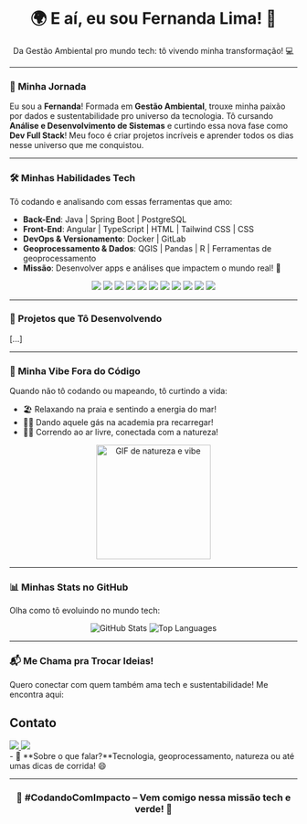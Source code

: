 <div align="center">
  <h1>🌍 E aí, eu sou Fernanda Lima! 🚀</h1>
  <p>Da Gestão Ambiental pro mundo tech: tô vivendo minha transformação! 💻</p>
</div>

---

### 🌱 Minha Jornada
Eu sou a **Fernanda**! Formada em **Gestão Ambiental**, trouxe minha paixão por dados e sustentabilidade pro universo da tecnologia. Tô cursando **Análise e Desenvolvimento de Sistemas** e curtindo essa nova fase como  **Dev Full Stack**! Meu foco é criar projetos incríveis e aprender todos os dias nesse universo que me conquistou.

---

### 🛠 Minhas Habilidades Tech
Tô codando e analisando com essas ferramentas que amo:  
- **Back-End**: Java | Spring Boot | PostgreSQL  
- **Front-End**: Angular | TypeScript | HTML | Tailwind CSS | CSS  
- **DevOps & Versionamento**: Docker | GitLab  
- **Geoprocessamento & Dados**: QGIS | Pandas | R | Ferramentas de geoprocessamento  
- **Missão**: Desenvolver apps e análises que impactem o mundo real! 🌟

<div align="center">
  <img src="https://img.shields.io/badge/Java-007396?style=flat-square&logo=java&logoColor=white" />
  <img src="https://img.shields.io/badge/Spring%20Boot-6DB33F?style=flat-square&logo=spring&logoColor=white" />
  <img src="https://img.shields.io/badge/PostgreSQL-4169E1?style=flat-square&logo=postgresql&logoColor=white" />
  <img src="https://img.shields.io/badge/Angular-DD0031?style=flat-square&logo=angular&logoColor=white" />
  <img src="https://img.shields.io/badge/TypeScript-3178C6?style=flat-square&logo=typescript&logoColor=white" />
  <img src="https://img.shields.io/badge/Tailwind%20CSS-06B6D4?style=flat-square&logo=tailwind-css&logoColor=white" />
  <img src="https://img.shields.io/badge/Docker-2496ED?style=flat-square&logo=docker&logoColor=white" />
  <img src="https://img.shields.io/badge/GitLab-FC6D26?style=flat-square&logo=gitlab&logoColor=white" />
  <img src="https://img.shields.io/badge/QGIS-6DB33F?style=flat-square&logo=qgis&logoColor=white" />
  <img src="https://img.shields.io/badge/Pandas-150458?style=flat-square&logo=pandas&logoColor=white" />
  <img src="https://img.shields.io/badge/R-276DC3?style=flat-square&logo=r&logoColor=white" />
</div>

---

### 🚀 Projetos que Tô Desenvolvendo
[...]

---

### 🌊 Minha Vibe Fora do Código
Quando não tô codando ou mapeando, tô curtindo a vida:  
- 🏖️ Relaxando na praia e sentindo a energia do mar!  
- 🏋️‍♀️ Dando aquele gás na academia pra recarregar!  
- 🏃‍♀️ Correndo ao ar livre, conectada com a natureza!  

<div align="center">
  <img src="https://media.giphy.com/media/26tPplGWjN0xLybiU/giphy.gif" width="200" alt="GIF de natureza e vibe" />
</div>

---

### 📊 Minhas Stats no GitHub
Olha como tô evoluindo no mundo tech:  
<div align="center">
  <img src="https://github-readme-stats.vercel.app/api?username=fernandalima&show_icons=true&theme=merko" alt="GitHub Stats" />
  <img src="https://github-readme-stats.vercel.app/api/top-langs/?username=fernandalima&layout=compact&theme=merko" alt="Top Languages" />
</div>

---

### 📬 Me Chama pra Trocar Ideias!
Quero conectar com quem também ama tech e sustentabilidade! Me encontra aqui:  
## Contato

<div>
  <a href="mailto:fernandalima@exemplo.com">
    <img src="https://img.shields.io/badge/Email-D14836?style=flat-square&logo=gmail&logoColor=white" />
  </a>
  <a href="https://linkedin.com/in/fernandalima">
    <img src="https://img.shields.io/badge/LinkedIn-0077B5?style=flat-square&logo=linkedin&logoColor=white" />
  </a>
</div>
- 💬 **Sobre o que falar?**Tecnologia, geoprocessamento, natureza ou até umas dicas de corrida! 😄

---

<div align="center">
  <h3>🌟 #CodandoComImpacto – Vem comigo nessa missão tech e verde! 🚀</h3>
</div>
